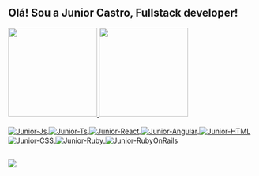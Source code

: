 ## Olá! Sou a Junior Castro, Fullstack developer!
<div>
  <a href="https://github.com/devcastrojunin">
  <img height="180em" src="https://github-readme-stats.vercel.app/api?username=devcastrojunin&show_icons=true&theme=dracula&include_all_commits=true&count_private=true"/>
  <img height="180em" src="https://github-readme-stats.vercel.app/api/top-langs/?username=devcastrojunin&layout=compact&langs_count=7&theme=dracula"/>
</div>
<div style="display: inline_block"><br>
  <img align="center" alt="Junior-Js" src="https://img.shields.io/badge/JavaScript-F7DF1E?style=for-the-badge&logo=javascript&logoColor=black">
  <img align="center" alt="Junior-Ts" src="https://img.shields.io/badge/TypeScript-007ACC?style=for-the-badge&logo=typescript&logoColor=white">
  <img align="center" alt="Junior-React" src="https://img.shields.io/badge/React-20232A?style=for-the-badge&logo=react&logoColor=61DAFB">
  <img align="center" alt="Junior-Angular" src="https://img.shields.io/badge/Angular-DD0031?style=for-the-badge&logo=angular&logoColor=white">
  <img align="center" alt="Junior-HTML" src="https://img.shields.io/badge/HTML-239120?style=for-the-badge&logo=html5&logoColor=white">
  <img align="center" alt="Junior-CSS" src="https://img.shields.io/badge/CSS-239120?&style=for-the-badge&logo=css3&logoColor=white">
  <img align="center" alt="Junior-Ruby" src="https://img.shields.io/badge/Ruby-CC342D?style=for-the-badge&logo=ruby&logoColor=white">
  <img align="center" alt="Junior-RubyOnRails" src="https://img.shields.io/badge/Ruby_on_Rails-CC0000?style=for-the-badge&logo=ruby-on-rails&logoColor=white">
</div>
  
  ##
 
<div> 
<a href = "mailto:devcastrojunin@gmail.com"><img src="https://img.shields.io/badge/-Gmail-%23333?style=for-the-badge&logo=gmail&logoColor=white" target="_blank"></a>

 
</div>
